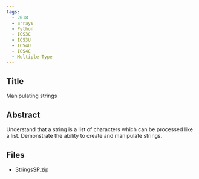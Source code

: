 ```yaml
---
tags:
  - 2018
  - arrays
  - Python
  - ICS3C
  - ICS3U
  - ICS4U
  - ICS4C
  - Multiple Type
---
```

    
## Title

Manipulating strings

## Abstract

Understand that a string is a list of characters which can be processed like a list.  Demonstrate the ability to create and manipulate strings.

## Files

- [StringsSP.zip](https://www.russellgordon.ca/acse/cemc-cse-resources/resources/2018/Sarah_Pais/StringsSP.zip)
